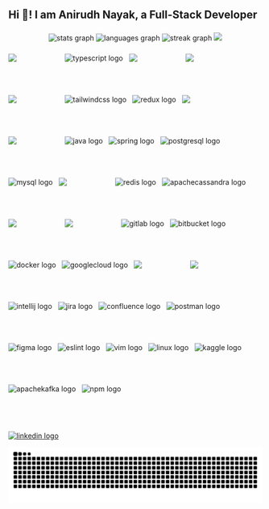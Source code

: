 <h2 align="left">Hi 👋! I am Anirudh Nayak, a Full-Stack Developer</h2>

  
###

<div align="center">
  <img src="https://github-readme-stats.vercel.app/api?username=para-commando&hide_title=false&hide_rank=true&show_icons=false&include_all_commits=true&count_private=true&disable_animations=false&theme=blue-green&locale=en&hide_border=false" height="150" alt="stats graph"  />
    <img src="https://github-readme-stats.vercel.app/api/top-langs?username=para-commando&locale=en&hide_title=false&layout=compact&card_width=320&langs_count=5&theme=dracula&hide_border=false" height="150" alt="languages graph"  />
  <img src="https://streak-stats.demolab.com?user=para-commando&locale=en&mode=daily&theme=dracula&hide_border=false&border_radius=5" height="150" alt="streak graph"  />
    <img alt=" " height="150" width="200" src="https://github.com/user-attachments/assets/9150a28c-e6bd-463c-8bb3-05842490672b" />
</div>

###

<div style="display: flex; flex-wrap: wrap; gap: 12px;">
  <!-- Front-end Technologies -->
 <img src="https://user-images.githubusercontent.com/74038190/212257454-16e3712e-945a-4ca2-b238-408ad0bf87e6.gif" width="100">
  <img src="https://cdn.jsdelivr.net/gh/devicons/devicon/icons/typescript/typescript-original.svg" height="70" alt="typescript logo" />
 <img src="https://user-images.githubusercontent.com/74038190/212257460-738ff738-247f-4445-a718-cdd0ca76e2db.gif" width="100">

<img src="https://github.com/Anmol-Baranwal/Cool-GIFs-For-GitHub/assets/74038190/29fd6286-4e7b-4d6c-818f-c4765d5e39a9" width="100">

 <img src="https://github.com/Anmol-Baranwal/Cool-GIFs-For-GitHub/assets/74038190/67f477ed-6624-42da-99f0-1a7b1a16eecb" width="100">

  <img src="https://cdn.jsdelivr.net/gh/devicons/devicon/icons/tailwindcss/tailwindcss-original.svg" height="70" alt="tailwindcss logo" />
  <img src="https://cdn.jsdelivr.net/gh/devicons/devicon/icons/redux/redux-original.svg" height="70" alt="redux logo" />

  <!-- Back-end Technologies -->
<img src="https://user-images.githubusercontent.com/74038190/212257463-4d082cb4-7483-4eaf-bc25-6dde2628aabd.gif" width="100">
 <img src="https://github.com/Anmol-Baranwal/Cool-GIFs-For-GitHub/assets/74038190/1a797f46-efe4-41e6-9e75-5303e1bbcbfa" width="100">

  <img src="https://cdn.jsdelivr.net/gh/devicons/devicon/icons/java/java-original.svg" height="70" alt="java logo" />
  <img src="https://cdn.jsdelivr.net/gh/devicons/devicon/icons/spring/spring-original.svg" height="70" alt="spring logo" />

  <!-- Databases -->
  <img src="https://cdn.jsdelivr.net/gh/devicons/devicon/icons/postgresql/postgresql-original.svg" height="70" alt="postgresql logo" />
  <img src="https://cdn.jsdelivr.net/gh/devicons/devicon/icons/mysql/mysql-original.svg" height="70" alt="mysql logo" />
  <img src="https://github.com/Anmol-Baranwal/Cool-GIFs-For-GitHub/assets/74038190/398b19b1-9aae-4c1f-8bc0-d172a2c08d68" width="100">

  <img src="https://cdn.simpleicons.org/redis/DC382D" height="70" alt="redis logo" />
  <img src="https://cdn.simpleicons.org/apachecassandra/1287B1" height="70" alt="apachecassandra logo" />

  <!-- Tools and Platforms -->
<img src="https://user-images.githubusercontent.com/74038190/212281775-b468df30-4edc-4bf8-a4ee-f52e1aaddc86.gif" width="100">


 <img src="https://user-images.githubusercontent.com/74038190/212257468-1e9a91f1-b626-4baa-b15d-5c385dfa7ed2.gif" width="100">

  <img src="https://cdn.jsdelivr.net/gh/devicons/devicon/icons/gitlab/gitlab-original.svg" height="70" alt="gitlab logo" />
  <img src="https://cdn.jsdelivr.net/gh/devicons/devicon/icons/bitbucket/bitbucket-original.svg" height="70" alt="bitbucket logo" />
  <img src="https://cdn.jsdelivr.net/gh/devicons/devicon/icons/docker/docker-original.svg" height="70" alt="docker logo" />
  <img src="https://cdn.jsdelivr.net/gh/devicons/devicon/icons/googlecloud/googlecloud-original.svg" height="70" alt="googlecloud logo" />
  <img src="https://github.com/Anmol-Baranwal/Cool-GIFs-For-GitHub/assets/74038190/3c16d4f2-b757-4c70-8f42-43d5dddd2c36" width="100">

<img src="https://user-images.githubusercontent.com/74038190/212257465-7ce8d493-cac5-494e-982a-5a9deb852c4b.gif" width="100">

  <img src="https://cdn.jsdelivr.net/gh/devicons/devicon/icons/intellij/intellij-original.svg" height="70" alt="intellij logo" />

  <!-- Additional Tools -->
  <img src="https://cdn.jsdelivr.net/gh/devicons/devicon/icons/jira/jira-original.svg" height="70" alt="jira logo" />
  <img src="https://cdn.jsdelivr.net/gh/devicons/devicon/icons/confluence/confluence-original.svg" height="70" alt="confluence logo" />
  <img src="https://cdn.jsdelivr.net/gh/devicons/devicon/icons/postman/postman-original.svg" height="70" alt="postman logo" />
  <img src="https://cdn.jsdelivr.net/gh/devicons/devicon/icons/figma/figma-original.svg" height="70" alt="figma logo" />
  <img src="https://cdn.jsdelivr.net/gh/devicons/devicon/icons/eslint/eslint-original.svg" height="70" alt="eslint logo" />
  <img src="https://cdn.jsdelivr.net/gh/devicons/devicon/icons/vim/vim-original.svg" height="70" alt="vim logo" />
  <img src="https://cdn.jsdelivr.net/gh/devicons/devicon/icons/linux/linux-original.svg" height="70" alt="linux logo" />
  <img src="https://cdn.jsdelivr.net/gh/devicons/devicon/icons/kaggle/kaggle-original.svg" height="70" alt="kaggle logo" />
  <img src="https://cdn.jsdelivr.net/gh/devicons/devicon/icons/apachekafka/apachekafka-original.svg" height="70" alt="apachekafka logo" />
  <img src="https://cdn.jsdelivr.net/gh/devicons/devicon/icons/npm/npm-original-wordmark.svg" height="70" alt="npm logo" />
</div>


###
<div align="left">
 <a href="https://www.linkedin.com/in/anirudhnayak/" target="_blank">
    <img src="https://img.shields.io/static/v1?message=LinkedIn&logo=linkedin&label=&color=0077B5&logoColor=white&labelColor=&style=for-the-badge" height="35" alt="linkedin logo"  />
  </a>
</div>



![Snake animation](https://raw.githubusercontent.com/para-commando/para-commando/output/snake.svg)
